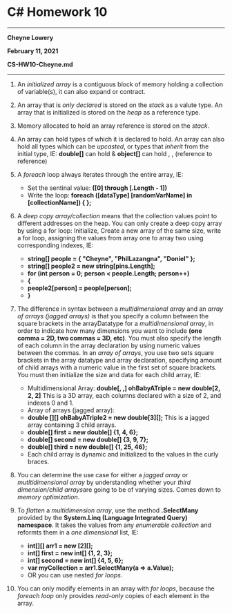 # C# Homework 10

---

**Cheyne Lowery**

**February 11, 2021**

**CS-HW10-Cheyne.md**

---

1. An *initialized array* is a contiguous block of memory holding a collection of variable(s), it can also expand or contract.

2. An array that is *only declared* is stored on the *stack* as a valute type. An array that is initialized is stored on the *heap* as a reference type.

3. Memory allocated to hold an array reference is stored on the *stack*.

4. An array can hold types of which it is declared to hold. An array can also hold all types which can be *upcasted*, or types that *inherit* from the initial type, IE: **double[]** can hold <double> & <int> **object[]** can hold <class>, <struct>, <enum> (reference to reference)
	
5. A *foreach* loop always iterates through the entire array, IE:
	- Set the sentinal value: **([0] through [.Length - 1])**
	- Write the loop: **foreach ([dataType] [randomVarName] in [collectionName]) { };**
		
6. A *deep copy array/collection* means that the collection values point to different addresses on the heap. You can only create a deep copy array by using a for loop: Initialize, Create a new array of the same size, write a for loop, assigning the values from array one to array two using corresponding indexes, IE:
	- **string[] people = { "Cheyne", "PhilLazangna", "Doniel" };**
	- **string[] people2 = new string[pins.Length];**
	- **for (int person = 0; person < people.Length; person++)**
	- **{**
	- **people2[person] = people[person];**
	- **}**
	
7. The difference in syntax between a *multidimensional array* and an *array of arrays (jagged arrays)* is that you specify a column between the square
brackets in the arrayDatatype for a *multidimensional array*, in order to indicate how many dimensions you want to include **(one comma = 2D, two commas = 3D, etc)**. You must also specify the length of each column in the array declaration by using numeric values between the commas. In an *array of arrays*, you use two sets square brackets in the array datatype and array declaration, specifying amount of child arrays with a numeric value in the first set of square brackets. You must then initialize the size and data for each child array, IE:
	- Multidimensional Array: **double[, ,] ohBabyATriple = new double[2, 2, 2]** This is a 3D array, each columns declared with a size of 2, and indexes 0 and 1.
	- Array of arrays (jagged array):
	- **double [][] ohBabyATriple2 = new double[3][];** This is a jagged array containing 3 child arrays.
	- **double[] first = new double[] {1, 4, 6};**
	- **double[] second = new double[] {3, 9, 7};**
	- **double[] third = new double[] {1, 25, 46};**
	- Each child array is dynamic and initialized to the values in the curly braces.

8. You can determine the use case for either a *jagged array* or *mutltidimensional array* by understanding whether your *third dimension/child arrays*are going to be of varying sizes. Comes down to *memory optimization*.

9. To *flatten* a *multidimension array*, use the method **.SelectMany** provided by the **System.Linq (Language Integrated Query) namespace**. It takes the values from any *enumerable collection* and reformts them in a *one dimensional* list, IE:
	- **int[][] arr1 = new [2][];**
	- **int[] first = new int[] {1, 2, 3};**
	- **int[] second = new int[] {4, 5, 6};**
	- **var myCollection = arr1.SelectMany(a => a.Value);**
	- OR you can use nested *for loops*.
				
10. You can only modify elements in an array with *for loops*, because the *foreach loop* only provides *read-only* copies of each element in the array.